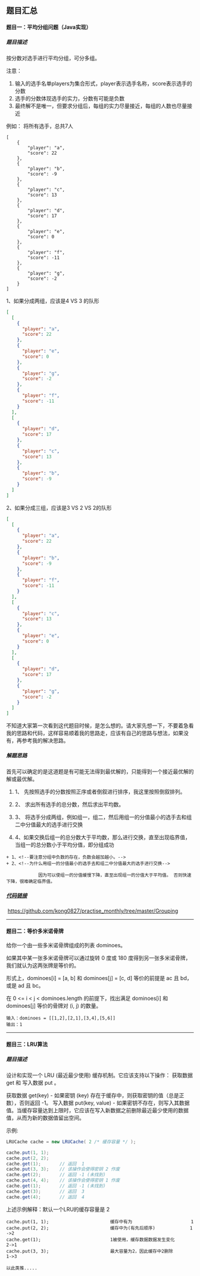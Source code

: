 ## 题目汇总

#### **题目一：平均分组问题（Java实现）**

##### 题目描述

按分数对选手进行平均分组，可分多组。

注意：

1. 输入的选手名单players为集合形式，player表示选手名称，score表示选手的分数
2. 选手的分数体现选手的实力，分数有可能是负数
3. 最终解不是唯一，但要求分组后，每组的实力尽量接近，每组的人数也尽量接近

例如：
将所有选手，总共7人

```
[
    {
        "player": "a",
        "score": 22
    },
    {
        "player": "b",
        "score": -9
    },
    {
        "player": "c",
        "score": 13
    },
    {
        "player": "d",
        "score": 17
    },
    {
        "player": "e",
        "score": 0
    },
    {
        "player": "f",
        "score": -11
    },
    {
        "player": "g",
        "score": -2
    }
]
```

1、如果分成两组，应该是4 VS 3 的队形

```json
[
  [
    {
      "player": "a",
      "score": 22
    },
    {
      "player": "e",
      "score": 0
    },
    {
      "player": "g",
      "score": -2
    },
    {
      "player": "f",
      "score": -11
    }
  ],
  [
    {
      "player": "d",
      "score": 17
    },
    {
      "player": "c",
      "score": 13
    },
    {
      "player": "b",
      "score": -9
    }
  ]
]
```

2、如果分成三组，应该是3 VS 2 VS 2的队形

```json
[
  [
    {
      "player": "a",
      "score": 22
    },
    {
      "player": "b",
      "score": -9
    },
    {
      "player": "f",
      "score": -11
    }
  ],
  [
    {
      "player": "c",
      "score": 13
    },
    {
      "player": "e",
      "score": 0
    }
  ],
  [
    {
      "player": "d",
      "score": 17
    },
    {
      "player": "g",
      "score": -2
    }
  ]
]
```



​	不知道大家第一次看到这代题目时候，是怎么想的。请大家先想一下，不要着急看我的思路和代码，这样容易顺着我的思路走，应该有自己的思路与想法，如果没有，再参考我的解决思路。



##### 解题思路

​	首先可以确定的是这道题是有可能无法得到最优解的，只能得到一个接近最优解的解或最优解。

  1. 1、 先按照选手的分数按照正序或者倒叙进行排序，我这里按照倒叙排列。 

  2. 2、 求出所有选手的总分数，然后求出平均数。 

  3. 3、 将选手分成两组，例如组一，组二，然后用组一的分值最小的选手去和组二中分值最大的选手进行交换

  4. 4、如果交换后组一的总分数大于平均数，那么进行交换，直至出现临界值，当组一的总分数小于平均分值，即分组成功 

    + 1、<!--要注意分组中负数的存在，负数会越加越小。-->
    + 2、<!--为什么用组一的分值最小的选手去和组二中分值最大的选手进行交换-->
    
    ​			 因为可以使组一的分值缓慢下降，直至出现组一的分值大于平均值。 否则快速下降，很难确定临界值。




##### [代码链接](https://github.com/kong0827/practise_monthly/tree/master/Grouping)

​		 https://github.com/kong0827/practise_monthly/tree/master/Grouping 



------



#### **题目二：等价多米诺骨牌**

给你一个由一些多米诺骨牌组成的列表 dominoes。

如果其中某一张多米诺骨牌可以通过旋转 0 度或 180 度得到另一张多米诺骨牌，我们就认为这两张牌是等价的。

形式上，dominoes[i] = [a, b] 和 dominoes[j] = [c, d] 等价的前提是 ac 且 bd，或是 ad 且 bc。

在 0 <= i < j < dominoes.length 的前提下，找出满足 dominoes[i] 和 dominoes[j] 等价的骨牌对 (i, j) 的数量。

```
输入：dominoes = [[1,2],[2,1],[3,4],[5,6]]
输出：1
```



------

#### 题目三：LRU算法

##### 题目描述		

设计和实现一个  LRU (最近最少使用) 缓存机制。它应该支持以下操作： 获取数据 get 和 写入数据 put 。

获取数据 get(key) - 如果密钥 (key) 存在于缓存中，则获取密钥的值（总是正数），否则返回 -1。
写入数据 put(key, value) - 如果密钥不存在，则写入其数据值。当缓存容量达到上限时，它应该在写入新数据之前删除最近最少使用的数据值，从而为新的数据值留出空间。

示例:

```java
LRUCache cache = new LRUCache( 2 /* 缓存容量 */ );

cache.put(1, 1);
cache.put(2, 2);
cache.get(1);       // 返回  1
cache.put(3, 3);    // 该操作会使得密钥 2 作废
cache.get(2);       // 返回 -1 (未找到)
cache.put(4, 4);    // 该操作会使得密钥 1 作废
cache.get(1);       // 返回 -1 (未找到)
cache.get(3);       // 返回  3
cache.get(4);       // 返回  4
```

上述示例解释：默认一个LRU的缓存容量是 2

```
cache.put(1, 1);                       缓存中有为                      1
cache.put(2, 2);                       缓存中为(有先后顺序)             1 ->2      
cache.get(1);                          1被使用，缓存数据数据发生变化      2->1
cache.put(3, 3);                       最大容量为2，因此缓存中2删除       1->3

以此类推.....
```

